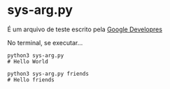 sys-arg.py
===

É um arquivo de teste escrito pela [Google Developres](https://developers.google.com/edu/python/exercises/basic)

No terminal, se executar...

    python3 sys-arg.py
    # Hello World

    python3 sys-arg.py friends
    # Hello friends